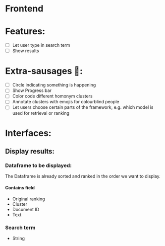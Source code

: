 Frontend
=== 

# Features: 
- [ ] Let user type in search term
- [ ] Show results 

# Extra-sausages 🌭:
- [ ] Circle indicating something is happening
- [ ] Show Progress bar
- [ ] Color code different homonym clusters
- [ ] Annotate clusters with emojis for colourblind people 
- [ ] Let users choose certain parts of the framework, e.g. which model is used for retrieval or ranking

# Interfaces:

## Display results:

### Dataframe to be displayed:
The Dataframe is already sorted and ranked in the order we want to display. 

#### Contains field
- Original ranking
- Cluster
- Document ID
- Text

### Search term
- String
